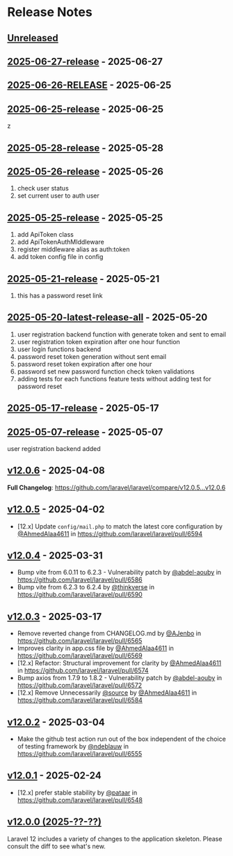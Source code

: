 # Release Notes

## [Unreleased](https://github.com/laravel/laravel/compare/2025-06-27-release...master)

## [2025-06-27-release](https://github.com/laravel/laravel/compare/2025-06-26-RELEASE...2025-06-27-release) - 2025-06-27

## [2025-06-26-RELEASE](https://github.com/laravel/laravel/compare/2025-06-25-release...2025-06-26-RELEASE) - 2025-06-25

## [2025-06-25-release](https://github.com/laravel/laravel/compare/2025-05-28-release...2025-06-25-release) - 2025-06-25

z

## [2025-05-28-release](https://github.com/laravel/laravel/compare/2025-05-26-release...2025-05-28-release) - 2025-05-28

## [2025-05-26-release](https://github.com/laravel/laravel/compare/2025-05-25-release...2025-05-26-release) - 2025-05-26

1. check user status
2. set current user to auth user

## [2025-05-25-release](https://github.com/laravel/laravel/compare/2025-05-21-release...2025-05-25-release) - 2025-05-25

1. add ApiToken class
2. add ApiTokenAuthMIddleware
3. register middleware alias as auth:token
4. add token config file in config

## [2025-05-21-release](https://github.com/laravel/laravel/compare/2025-05-20-latest-release-all...2025-05-21-release) - 2025-05-21

1. this has a password reset link

## [2025-05-20-latest-release-all](https://github.com/laravel/laravel/compare/2025-05-17-release...2025-05-20-latest-release-all) - 2025-05-20

1. user registration backend function with generate token and sent to email
2. user registration token expiration after one hour function
3. user login functions backend
4. password reset token generation without sent email
5. password reset token expiration after one hour
6. password set new password function check token validations
7. adding tests for each functions feature tests without adding test for password reset

## [2025-05-17-release](https://github.com/laravel/laravel/compare/2025-05-07-release...2025-05-17-release) - 2025-05-17

## [2025-05-07-release](https://github.com/laravel/laravel/compare/v12.0.6...2025-05-07-release) - 2025-05-07

user registration backend added

## [v12.0.6](https://github.com/laravel/laravel/compare/v12.0.5...v12.0.6) - 2025-04-08

**Full Changelog**: https://github.com/laravel/laravel/compare/v12.0.5...v12.0.6

## [v12.0.5](https://github.com/laravel/laravel/compare/v12.0.4...v12.0.5) - 2025-04-02

* [12.x] Update `config/mail.php` to match the latest core configuration by [@AhmedAlaa4611](https://github.com/AhmedAlaa4611) in https://github.com/laravel/laravel/pull/6594

## [v12.0.4](https://github.com/laravel/laravel/compare/v12.0.3...v12.0.4) - 2025-03-31

* Bump vite from 6.0.11 to 6.2.3 - Vulnerability patch by [@abdel-aouby](https://github.com/abdel-aouby) in https://github.com/laravel/laravel/pull/6586
* Bump vite from 6.2.3 to 6.2.4 by [@thinkverse](https://github.com/thinkverse) in https://github.com/laravel/laravel/pull/6590

## [v12.0.3](https://github.com/laravel/laravel/compare/v12.0.2...v12.0.3) - 2025-03-17

* Remove reverted change from CHANGELOG.md by [@AJenbo](https://github.com/AJenbo) in https://github.com/laravel/laravel/pull/6565
* Improves clarity in app.css file by [@AhmedAlaa4611](https://github.com/AhmedAlaa4611) in https://github.com/laravel/laravel/pull/6569
* [12.x] Refactor: Structural improvement for clarity by [@AhmedAlaa4611](https://github.com/AhmedAlaa4611) in https://github.com/laravel/laravel/pull/6574
* Bump axios from 1.7.9 to 1.8.2 - Vulnerability patch by [@abdel-aouby](https://github.com/abdel-aouby) in https://github.com/laravel/laravel/pull/6572
* [12.x] Remove Unnecessarily [@source](https://github.com/source) by [@AhmedAlaa4611](https://github.com/AhmedAlaa4611) in https://github.com/laravel/laravel/pull/6584

## [v12.0.2](https://github.com/laravel/laravel/compare/v12.0.1...v12.0.2) - 2025-03-04

* Make the github test action run out of the box independent of the choice of testing framework by [@ndeblauw](https://github.com/ndeblauw) in https://github.com/laravel/laravel/pull/6555

## [v12.0.1](https://github.com/laravel/laravel/compare/v12.0.0...v12.0.1) - 2025-02-24

* [12.x] prefer stable stability by [@pataar](https://github.com/pataar) in https://github.com/laravel/laravel/pull/6548

## [v12.0.0 (2025-??-??)](https://github.com/laravel/laravel/compare/v11.0.2...v12.0.0)

Laravel 12 includes a variety of changes to the application skeleton. Please consult the diff to see what's new.
